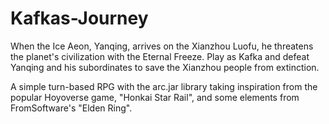 # Kafkas-Journey
When the Ice Aeon, Yanqing, arrives on the Xianzhou Luofu, he threatens the planet's civilization with the Eternal Freeze. Play as Kafka and defeat Yanqing and his subordinates to save the Xianzhou people from extinction.

A simple turn-based RPG with the arc.jar library taking inspiration from the popular Hoyoverse game, "Honkai Star Rail", and some elements from FromSoftware's "Elden Ring".
